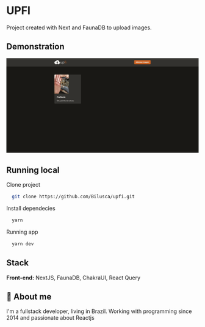 
# UPFI

Project created with Next and FaunaDB to upload images.

## Demonstration

![Project running](/project-images/upfi.gif)


## Running local

Clone project

```bash
  git clone https://github.com/Bilusca/upfi.git
```

Install dependecies

```bash
  yarn
```

Running app

```bash
  yarn dev
```

## Stack

**Front-end:** NextJS, FaunaDB, ChakraUI, React Query

## 🚀 About me
I'm a fullstack developer, living in Brazil. Working with programming since 2014 and passionate about Reactjs

